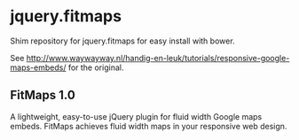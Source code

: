 jquery.fitmaps
==============

Shim repository for jquery.fitmaps for easy install with bower.

See <http://www.waywayway.nl/handig-en-leuk/tutorials/responsive-google-maps-embeds/> for the original.

FitMaps 1.0
-----------
A lightweight, easy-to-use jQuery plugin for fluid width Google maps embeds. FitMaps achieves fluid width maps in your responsive web design.
